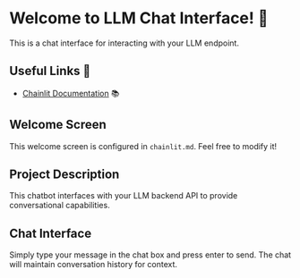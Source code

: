 # Welcome to LLM Chat Interface! 🚀

This is a chat interface for interacting with your LLM endpoint.

## Useful Links 🔗

- [Chainlit Documentation](https://docs.chainlit.io) 📚

## Welcome Screen

This welcome screen is configured in `chainlit.md`. Feel free to modify it!

## Project Description

This chatbot interfaces with your LLM backend API to provide conversational capabilities.

## Chat Interface

Simply type your message in the chat box and press enter to send. The chat will maintain conversation history for context.
